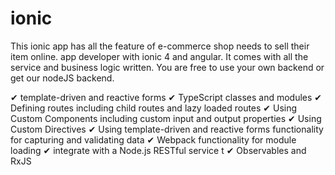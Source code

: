 # ionic
This ionic app has all the feature of e-commerce shop needs to sell their item online. app developer with ionic 4 and angular. It comes with all the service and business logic written. You are free to use your own backend or get our nodeJS backend. 

✔ template-driven and reactive forms
✔ TypeScript classes and modules
✔ Defining routes including child routes and lazy loaded routes
✔ Using Custom Components including custom input and output properties
✔ Using Custom Directives
✔ Using template-driven and reactive forms functionality for capturing and validating data
✔ Webpack functionality for module loading 
✔ integrate with a Node.js RESTful service t
✔ Observables and RxJS 


